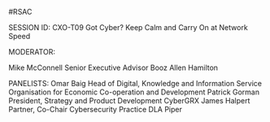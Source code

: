 #RSAC

SESSION ID: CXO-T09
Got Cyber? Keep Calm and Carry On at Network Speed

MODERATOR:

Mike McConnell
Senior Executive Advisor Booz Allen Hamilton

PANELISTS:
Omar Baig
Head of Digital, Knowledge and Information Service Organisation for Economic Co-operation and Development
Patrick Gorman
President, Strategy and Product Development CyberGRX
James Halpert
Partner, Co-Chair Cybersecurity Practice DLA Piper

